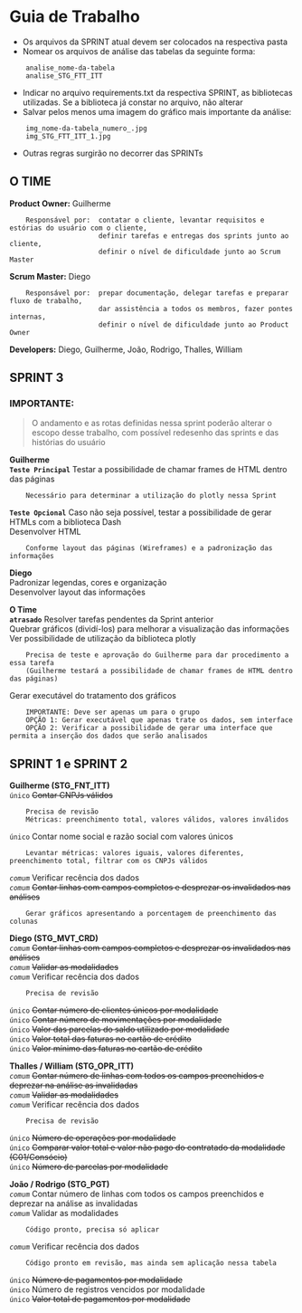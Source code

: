 # Guia de Trabalho

- Os arquivos da SPRINT atual devem ser colocados na respectiva pasta  
- Nomear os arquivos de análise das tabelas da seguinte forma:  
```
    analise_nome-da-tabela
    analise_STG_FTT_ITT
```
- Indicar no arquivo requirements.txt da respectiva SPRINT, as bibliotecas utilizadas. Se a biblioteca já constar no arquivo, não alterar  
- Salvar pelos menos uma imagem do gráfico mais importante da análise:  
```
    img_nome-da-tabela_numero_.jpg
    img_STG_FTT_ITT_1.jpg
```
- Outras regras surgirão no decorrer das SPRINTs

## O TIME

**Product Owner:** Guilherme
```
    Responsável por:  contatar o cliente, levantar requisitos e estórias do usuário com o cliente,
                      definir tarefas e entregas dos sprints junto ao cliente,
                      definir o nível de dificuldade junto ao Scrum Master
```
**Scrum Master:** Diego
```
    Responsável por:  prepar documentação, delegar tarefas e preparar fluxo de trabalho,
                      dar assistência a todos os membros, fazer pontes internas,
                      definir o nível de dificuldade junto ao Product Owner
```
**Developers:** Diego, Guilherme, João, Rodrigo, Thalles, William

## SPRINT 3

### IMPORTANTE:
>O andamento e as rotas definidas nessa sprint poderão alterar o escopo desse trabalho, com possível redesenho das sprints e das histórias do usuário  

**Guilherme**  
**`Teste Principal`** Testar a possibilidade de chamar frames de HTML dentro das páginas  
```
    Necessário para determinar a utilização do plotly nessa Sprint
```
**`Teste Opcional`** Caso não seja possível, testar a possibilidade de gerar HTMLs com a biblioteca Dash  
Desenvolver HTML  
```
    Conforme layout das páginas (Wireframes) e a padronização das informações
```

**Diego**  
Padronizar legendas, cores e organização  
Desenvolver layout das informações  

**O Time**  
**`atrasado`** Resolver tarefas pendentes da Sprint anterior  
Quebrar gráficos (dividí-los) para melhorar a visualização das informações  
Ver possibilidade de utilização da biblioteca plotly  
```
    Precisa de teste e aprovação do Guilherme para dar procedimento a essa tarefa
    (Guilherme testará a possibilidade de chamar frames de HTML dentro das páginas)
```
Gerar executável do tratamento dos gráficos  
```
    IMPORTANTE: Deve ser apenas um para o grupo
    OPÇÃO 1: Gerar executável que apenas trate os dados, sem interface
    OPÇÃO 2: Verificar a possibilidade de gerar uma interface que permita a inserção dos dados que serão analisados
```

## SPRINT 1 e SPRINT 2

**Guilherme (STG_FNT_ITT)**  
`único` ~~Contar CNPJs válidos~~  
```
    Precisa de revisão
    Métricas: preenchimento total, valores válidos, valores inválidos
```
`único` Contar nome social e razão social com valores únicos  
```
    Levantar métricas: valores iguais, valores diferentes, preenchimento total, filtrar com os CNPJs válidos
```
*`comum`* Verificar recência dos dados  
*`comum`* ~~Contar linhas com campos completos e desprezar os invalidados nas análises~~  
```
    Gerar gráficos apresentando a porcentagem de preenchimento das colunas
```

**Diego (STG_MVT_CRD)**  
*`comum`* ~~Contar linhas com campos completos e desprezar os invalidados nas análises~~  
*`comum`* ~~Validar as modalidades~~  
*`comum`* Verificar recência dos dados  
```
    Precisa de revisão
```
`único` ~~Contar número de clientes únicos por modalidade~~  
`único` ~~Contar número de movimentações por modalidade~~  
`único` ~~Valor das parcelas do saldo utilizado por modalidade~~  
`único` ~~Valor total  das faturas no cartão de crédito~~  
`único` ~~Valor mínimo das faturas no cartão de crédito~~  

**Thalles / William (STG_OPR_ITT)**  
*`comum`* ~~Contar número de linhas com todos os campos preenchidos e deprezar na análise as invalidadas~~  
*`comum`* ~~Validar as modalidades~~  
*`comum`* Verificar recência dos dados  
```
    Precisa de revisão
```
`único` ~~Número de operações por modalidade~~  
`único` ~~Comparar valor total e valor não pago do contratado da modalidade (C01/Consócio)~~  
`único` ~~Número de parcelas por modalidade~~  

**João / Rodrigo (STG_PGT)**  
*`comum`* Contar número de linhas com todos os campos preenchidos e deprezar na análise as invalidadas  
*`comum`* Validar as modalidades  
```
    Código pronto, precisa só aplicar
```
*`comum`* Verificar recência dos dados  
```
    Código pronto em revisão, mas ainda sem aplicação nessa tabela
```
`único` ~~Número de pagamentos por modalidade~~  
`único` Número de registros vencidos por modalidade  
`único` ~~Valor total de pagamentos por modalidade~~  
